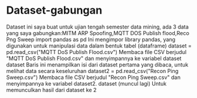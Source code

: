 # Dataset-gabungan
Dataset ini saya buat untuk ujian tengah semester data mining, ada 3 data yang saya gabungkan:MITM ARP Spoofing,MQTT DOS Publish flood,Reco Png Sweep
import pandas as pd Ini mengimpor library pandas, yang digunakan untuk manipulasi data dalam bentuk tabel (dataframe)
dataset = pd.read_csv("MQTT DoS Publish Flood.csv") Membaca file CSV berjudul "MQTT DoS Publish Flood.csv" dan menyimpannya ke variabel dataset
dataset Baris ini menampilkan isi dari dataset pertama yang dibaca, untuk melihat data secara keseluruhan
dataset2 = pd.read_csv("Recon Ping Sweep.csv") Membaca file CSV berjudul "Recon Ping Sweep.csv" dan menyimpannya ke variabel dataset2.
dataset (muncul lagi) Untuk memunculkan hasil dari dataset ke 2
